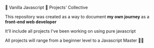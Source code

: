 🍦 Vanilla Javascript 🍦 Projects' Collective 

<p>This repository was created as a way to document <strong> my own journey </strong> as a <strong> front-end web developer </strong></p>

<p>It'll include all projects I've been working on using pure javascript</p>

<p>All projects will range from a beginner level to a Javascript Master 🥷🏼 </p>
